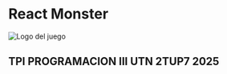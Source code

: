 # React Monster

![Logo del juego]("Client/client/src/img/logo-icon.png")

## TPI PROGRAMACION III UTN 2TUP7 2025
